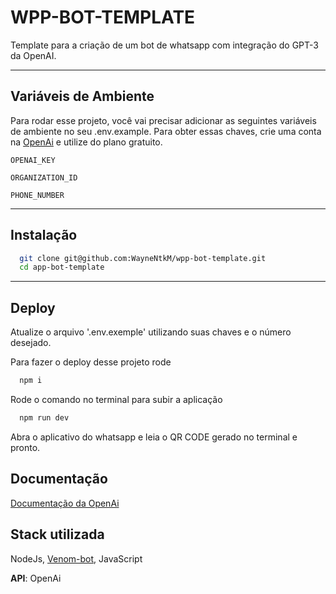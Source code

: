 
# WPP-BOT-TEMPLATE

Template para a criação de um bot de whatsapp com integração do GPT-3 da OpenAI.

---


## Variáveis de Ambiente

Para rodar esse projeto, você vai precisar adicionar as seguintes variáveis de ambiente no seu .env.example.
Para obter essas chaves, crie uma conta na [OpenAi](https://openai.com/api/) e utilize do plano gratuito.

`OPENAI_KEY`

`ORGANIZATION_ID`

`PHONE_NUMBER`

---

## Instalação

```bash
  git clone git@github.com:WayneNtkM/wpp-bot-template.git
  cd app-bot-template
```

---

## Deploy

Atualize o arquivo '.env.exemple' utilizando suas chaves e o número desejado.

Para fazer o deploy desse projeto rode

```bash
  npm i
```

Rode o comando no terminal para subir a aplicação

```bash
  npm run dev
```

Abra o aplicativo do whatsapp e leia o QR CODE gerado no terminal e pronto.


## Documentação

[Documentação da OpenAi](https://platform.openai.com/docs/introduction)

## Stack utilizada

NodeJs,
[Venom-bot](https://orkestral.io),
JavaScript

**API**: OpenAi


